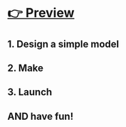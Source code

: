# [👉 Preview](https://wiry-viburnum-560.notion.site/d3c3529c80e043a189c50ac27ae4b550?v=0efed35520094d33be1cbf99bd1ff8a3&pvs=4)
## 1. Design a simple model
## 2. Make
## 3. Launch
## AND have fun!
